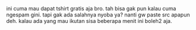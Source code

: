 ini cuma mau dapat tshirt gratis aja bro.
tah bisa gak pun kalau cuma ngespam gini.
tapi gak ada salahnya nyoba ya?
nanti gw paste src apapun deh.
kalau ada yang mau ikutan sisa beberapa menit ini boleh2 aja.